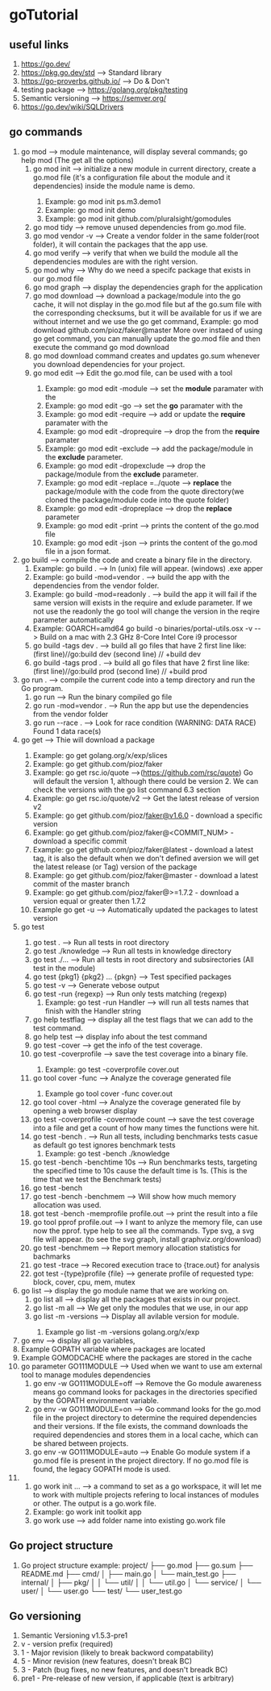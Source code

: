 # goTutorial
## useful links
1. https://go.dev/
2. https://pkg.go.dev/std --> Standard library
3. https://go-proverbs.github.io/ --> Do & Don't
4. testing package --> https://golang.org/pkg/testing
5. Semantic versioning --> https://semver.org/
6. https://go.dev/wiki/SQLDrivers
## go commands
1. go mod --> module maintenance, will display several commands; go help mod (The get all the options)
   1. go mod init <NAME OF MODULE>--> initialize a new module in current directory, create a go.mod file (it's a configuration file about the module and it dependencies) inside the module name is demo.
      1. Example: go mod init ps.m3.demo1 
      2. Example: go mod init demo
      3. Example: go mod init github.com/pluralsight/gomodules
   2. go mod tidy --> remove unused dependencies from go.mod file.
   3. go mod vendor -v --> Create a vendor folder in the same folder(root folder), it will contain the packages that the app use.
   4. go mod verify --> verify that when we build the module all the dependencies modules are with the right version.
   5. go mod why <package> --> Why do we need a specifc package that exists in our go.mod file
   6. go mod graph --> display the dependencies graph for the application
   7. go mod download <value> --> download a package/module into the go cache, it will not display in the go.mod file but af the go.sum file with the corresponding checksums, but it will be available for us if we are without internet and we use the go get command, Example: go mod download github.com/pioz/faker@master
   More over instaed of using go get command, you can manually update the go.mod file and then execute the command go mod download
   8. go mod download command creates and updates go.sum whenever you download dependencies for your project.
   9. go mod edit <parameter> <value > --> Edit the go.mod file, can be used with a tool 
      1. Example: go mod edit -module <value> --> set the **module** paramater with the <value>
      2. Example: go mod edit -go <value> --> set the **go** paramater with the <value>
      3. Example: go mod edit -require <value> --> add or update the **require** paramater with the <value>
      4. Example: go mod edit -droprequire <value> --> drop the <value> from the **require** paramater
      5. Example: go mod edit -exclude <value> --> add the package/module <value> in the **exclude** parameter.
      6. Example: go mod edit -dropexclude <value> --> drop the package/module <value> from the **exclude** parameter.
      7. Example: go mod edit -replace <value>=../quote --> **replace** the package/module <value> with the code from the quote directory(we cloned the package/module code into the quote folder)
      8. Example: go mod edit -dropreplace <value> --> drop the **replace** parameter
      9. Example: go mod edit -print --> prints the content of the go.mod file
      10. Example: go mod edit -json --> prints the content of the go.mod file in a json format.
2. go build --> compile the code and create a binary file in the directory.
   1. Example: go build . --> In (unix) <moduleName> file will appear. (windows) <moduleName>.exe apper
   2. Example: go build -mod=vendor . --> build the app with the dependencies from the vendor folder.
   3. Example: go build -mod=readonly . --> build the app it will fail if the same version will exists in the require and exlude parameter. If we not use the readonly the go tool will change the version in the reqire parameter automatically
   4. Example: GOARCH=amd64 go build -o binaries/portal-utils.osx -v --> Build on a mac with 2.3 GHz 8-Core Intel Core i9 processor
   5. go build -tags dev .  --> build all go files that have 2 first line like: (first line)//go:build dev (second line) // +build dev
   6. go build -tags prod .  --> build all go files that have 2 first line like: (first line)//go:build prod (second line) // +build prod
3. go run . --> compile the current code into a temp directory and run the Go program.
   1. go run <moduleName> --> Run the binary compiled go file
   2. go run -mod=vendor . --> Run the app but use the dependencies from the vendor folder
   3. go run --race . --> Look for race condition (WARNING: DATA RACE) Found 1 data race(s)
4. go get <package> --> Thie will download a package
   1. Example: go get golang.org/x/exp/slices
   2. Example: go get github.com/pioz/faker
   3. Example: go get rsc.io/quote -->(https://github.com/rsc/quote) Go will default the version 1, although there could be version 2. We can check the versions with the go list command 6.3 section
   4. Example: go get rsc.io/quote/v2 --> Get the latest release of version v2 
   5. Example: go get github.com/pioz/faker@v1.6.0 - download a specific version
   6. Example: go get github.com/pioz/faker@<COMMIT_NUM> - download a specific commit
   7. Example: go get github.com/pioz/faker@latest - download a latest tag, it is also the default when we don't defined aversion we will get the latest release (or Tag) version of the package 
   8. Example: go get github.com/pioz/faker@master - download a latest commit of the master branch
   9. Example: go get github.com/pioz/faker@>=1.7.2 - download a version equal or greater then 1.7.2
   10. Example go get -u --> Automatically updated the packages to latest version
5. go test <Tests locations> 
   1.  go test . --> Run all tests in root directory
   2.  go test ./knowledge --> Run all tests in knowledge directory
   3.  go test ./...  --> Run all tests in root directory and subsirectories (All test in the module)
   4.  go test {pkg1} {pkg2} ... {pkgn} --> Test specified packages
   5.  go test -v --> Generate vebose output
   6.  go test -run {regexp} --> Run only tests matching (regexp)
       1.  Example: go test -run Handler --> will run all tests names that finish with the Handler string
   7.  go help testflag --> display all the test flags that we can add to the test command.
   8.  go help test --> display info about the test command
   9.  go test -cover --> get the info of the test coverage.
   10. go test -coverprofile <fileName> --> save the test coverage into a binary file.
       1.  Example: go test -coverprofile cover.out
   11. go tool cover -func <fileName> --> Analyze the coverage generated file
       1.  Example go tool cover -func cover.out
   12. go tool cover -html <fileName> --> Analyze the coverage generated file by opening a web browser display
   13. go test -coverprofile <fileName> -covermode count --> save the test coverage into a file and get a count of how many times the functions were hit.
   14. go test -bench . --> Run all tests, including benchmarks tests casue as default go test ignores benchmark tests
       1.  Example: go test -bench ./knowledge
   15. go test -bench -benchtime 10s --> Run benchmarks tests, targeting the specified time to 10s cause the default time is 1s. (This is the time that we test the Benchmark tests)
   16. go test -bench <test name or part of the test name>
   17. go test -bench <test name or part of the test name> -benchmem --> Will show how much memory allocation was used.
   18. got test -bench <test name or part of the test name> -memprofile profile.out --> print the result into a file
   19. go tool pprof profile.out --> I want to anlyze the memory file, can use now the pprof. type help to see all the commands. Type svg, a svg file will appear. (to see the svg graph, install graphviz.org/download)
   20. go test -benchmem --> Report memory allocation statistics for bachmarks
   21. go test -trace <filename> --> Recored execution trace to {trace.out} for analysis
   22. got test -{type}profile {file} --> generate profile of requested type: block, cover, cpu, mem, mutex
6. go list --> display the go module name that we are working on.
   1. go list all --> display all the packages that exists in our project.
   2. go list -m all --> We get only the modules that we use, in our app
   3. go list -m -versions <ModuleName> --> Display all avilable version for module.
      1. Example go list -m -versions golang.org/x/exp
7.  go env --> display all go variables, 
   1. Example GOPATH variable where packages are located
   2. Example GOMODCACHE where the packages are stored in the cache
   3. go parameter GO111MODULE --> Used when we want to use am external tool to manage modules dependencies
      1. go env -w GO111MODULE=off --> Remove the Go module awareness means go command looks for packages in the directories specified by the GOPATH environment variable.
      2. go env -w GO111MODULE=on --> Go command looks for the go.mod file in the project directory to determine the required dependencies and their versions. If the file exists, the command downloads the required dependencies and stores them in a local cache, which can be shared between projects.
      3. go env -w GO111MODULE=auto --> Enable Go module system if a go.mod file is present in the project directory. If no go.mod file is found, the legacy GOPATH mode is used.
8. 1. go work init <go project folder name> <go module folder name> ... --> a command to set as a go workspace, it will let me to work with multiple projects refering to local instances of modules or other. The output is a go.work file.
   1. Example: go work init toolkit app
   2. go work use <folderName> --> add folder name into existing go.work file
## Go project structure
1.  Go project structure example:
        project/
        ├── go.mod
        ├── go.sum
        ├── README.md
        ├── cmd/
        │   ├── main.go
        │   └── main_test.go
        ├── internal/
        │   ├── pkg/
        │   │   └── util/
        │   │       └── util.go
        │   └── service/
        │       └── user/
        │           └── user.go
        └── test/
            └── user_test.go
## Go versioning
1.  Semantic Versioning v1.5.3-pre1
   1.  v - version prefix (required)
   2.  1 - Major revision (likely to break backword compatability)
   3.  5 - Minor revision (new features, doesn't break BC)
   4.  3 - Patch (bug fixes, no new features, and doesn't breadk BC)
   5.  pre1 - Pre-release of new version, if applicable (text is arbitrary)